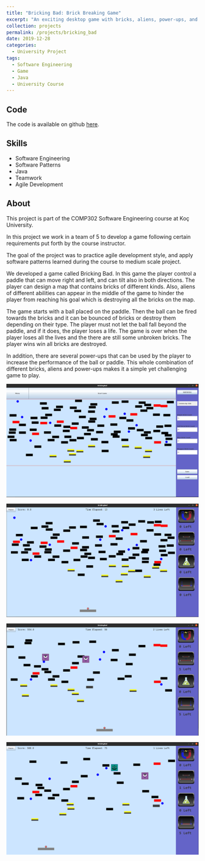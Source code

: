 ```yaml
---
title: "Bricking Bad: Brick Breaking Game"
excerpt: "An exciting desktop game with bricks, aliens, power-ups, and more interesting stuff."
collection: projects
permalink: /projects/bricking_bad
date: 2019-12-28
categories:
  - University Project
tags:
  - Software Engineering
  - Game
  - Java
  - University Course
---
```


## Code

The code is available on github [here](https://github.com/Shamdan17/Bricking_Bad).

## Skills

* Software Engineering
* Software Patterns
* Java
* Teamwork
* Agile Development

## About

This project is part of the COMP302 Software Engineering course at Koç University.

In this project we work in a team of 5 to develop a game following certain requirements put forth
by the course instructor.

The goal of the project was to practice agile development style, and apply software patterns learned during
the course to medium scale project.

We developed a game called Bricking Bad. In this game the player control a paddle that can move right and left, and can tilt also in both directions. The player can design
a map that contains bricks of different kinds. Also, aliens of different abilities can appear in the middle of the game to hinder the player from reaching his goal which is
destroying all the bricks on the map.

The game starts with a ball placed on the paddle. Then the ball can be fired towards the bricks and it can be bounced of bricks or destroy them depending on their type.
The player must not let the ball fall beyond the paddle, and if it does, the player loses a life. The game is over when the player loses all the lives and the there are still some unbroken bricks. The player wins win all bricks are destroyed.

In addition, there are several power-ups that can be used by the player to increase the performance of the ball or paddle. This whole combination of different bricks, aliens and power-ups makes it a simple yet challenging game to play.

![Bricking Bad Overview](../images/bricking_bad_1.png)

![Bricking Bad Overview](../images/bricking_bad_2.png)

![Bricking Bad Overview](../images/bricking_bad_3.png)

![Bricking Bad Overview](../images/bricking_bad_4.png)
